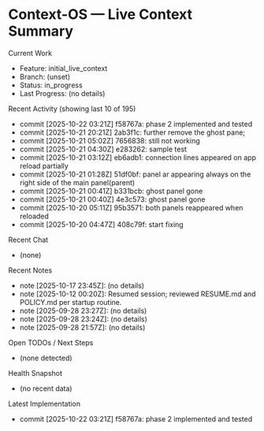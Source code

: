 # Context-OS — Live Context Summary

Current Work
- Feature: initial_live_context
- Branch: (unset)
- Status: in_progress
- Last Progress: (no details)

Recent Activity (showing last 10 of 195)
- commit [2025-10-22 03:21Z] f58767a: phase 2 implemented and tested
- commit [2025-10-21 20:21Z] 2ab3f1c: further remove the ghost pane;
- commit [2025-10-21 05:02Z] 7656838: still not working
- commit [2025-10-21 04:30Z] e283262: sample test
- commit [2025-10-21 03:12Z] eb6adb1: connection lines appeared on app reload partially
- commit [2025-10-21 01:28Z] 51df0bf: panel ar appearing always on the right side of the main panel(parent)
- commit [2025-10-21 00:41Z] b331bcb: ghost panel gone
- commit [2025-10-21 00:40Z] 4e3c573: ghost panel gone
- commit [2025-10-20 05:11Z] 95b3571: both panels reappeared when reloaded
- commit [2025-10-20 04:47Z] 408c79f: start fixing

Recent Chat
- (none)

Recent Notes
- note [2025-10-17 23:45Z]: (no details)
- note [2025-10-12 00:20Z]: Resumed session; reviewed RESUME.md and POLICY.md per startup routine.
- note [2025-09-28 23:27Z]: (no details)
- note [2025-09-28 23:24Z]: (no details)
- note [2025-09-28 21:57Z]: (no details)

Open TODOs / Next Steps
- (none detected)

Health Snapshot
- (no recent data)

Latest Implementation
- commit [2025-10-22 03:21Z] f58767a: phase 2 implemented and tested
